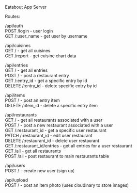 Eatabout App Server

Routes:

/api/auth \
    POST /login - user login \
    GET /:user_name - get user by username


/api/cuisines \
    GET / - get all cuisines \
    GET /report - get cuisine chart data


/api/entries \
    GET / - get all entries \
    POST / - post a restaurant entry \
    GET /:entry_id - get a specific entry by id \
    DELETE /:entry_id - delete specific entry by id


/api/items \
    POST / - post an entry item \
    DELETE /:item_id - delete a specific entry item


/api/restaurants \
    GET / - get all restaurants associated with a user \
    POST / - post a new restaurant associated with a user \
    GET /:restaurant_id - get a specific user restaurant \
    PATCH /:restaurant_id - edit user restaurant \
    DELETE /:restaurant_id - delete user restaurant \
    GET /:restaurant_id/entries - get all entries for a user restaurant \
    GET /all - get all restaurants \
    POST /all - post restaurant to main restaurants table

/api/users \
    POST / - create new user (sign up) 


/api/upload \
    POST / - post an item photo (uses cloudinary to store images)